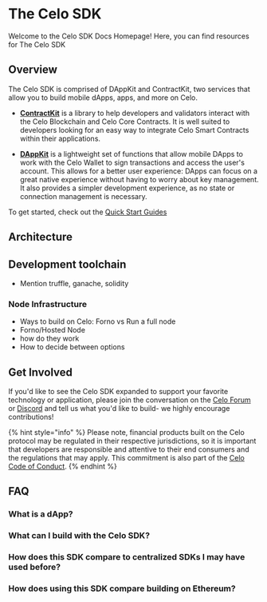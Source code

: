 # The Celo SDK

Welcome to the Celo SDK Docs Homepage! Here, you can find resources for The Celo SDK

## Overview
 The Celo SDK is comprised of DAppKit and ContractKit, two services that allow you to build mobile dApps, apps, and more on Celo.

- **[ContractKit](contractkit/README.md)** is a library to help developers and validators interact with the Celo Blockchain and Celo Core Contracts. It is well suited to developers looking for an easy way to integrate Celo Smart Contracts within their applications.

- **[DAppKit](dappkit/README.md)** is a lightweight set of functions that allow mobile DApps to work with the Celo Wallet to sign transactions and access the user's account. This allows for a better user experience: DApps can focus on a great native experience without having to worry about key management. It also provides a simpler development experience, as no state or connection management is necessary.

To get started, check out the [Quick Start Guides](start.md)

## Architecture

## Development toolchain

- Mention truffle, ganache, solidity

### Node Infrastructure
- Ways to build on Celo: Forno vs Run a full node
- Forno/Hosted Node
- how do they work
- How to decide between options

## Get Involved
If you'd like to see the Celo SDK expanded to support your favorite technology or application, please join the conversation on the [Celo Forum](https://forum.celo.org/c/applications-and-ecosystem-development) or [Discord](https://discordapp.com/channels/600834479145353243/600834479145353245) and tell us what you'd like to build- we highly encourage contributions!

{% hint style="info" %}
Please note, financial products built on the Celo protocol may be regulated in their respective jurisdictions, so it is important that developers are responsible and attentive to their end consumers and the regulations that may apply. This commitment is also part of the [Celo Code of Conduct](https://celo.org/code-of-conduct).
{% endhint %}

## FAQ

### What is a dApp?

### What can I build with the Celo SDK?

### How does this SDK compare to centralized SDKs I may have used before?

### How does using this SDK compare building on Ethereum?